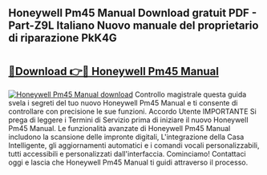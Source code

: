 ## Honeywell Pm45 Manual Download gratuit PDF - Part-Z9L Italiano Nuovo manuale del proprietario di riparazione PkK4G

# <h2><a href="http://dffiry.blite.top/?on=Honeywell+Pm45+Manual">🔗Download 👉🔴 Honeywell Pm45 Manual</a></h2>

[![Honeywell Pm45 Manual download](https://i.imgur.com/lujVjoI.png)](http://dffiry.blite.top/?on=Honeywell+Pm45+Manual)
Controllo magistrale questa guida svela i segreti del tuo nuovo Honeywell Pm45 Manual e ti consente di controllare con precisione le sue funzioni. Accordo Utente IMPORTANTE Si prega di leggere i Termini di Servizio prima di iniziare il nuovo Honeywell Pm45 Manual. Le funzionalità avanzate di Honeywell Pm45 Manual includono la scansione delle impronte digitali, L'integrazione della Casa Intelligente, gli aggiornamenti automatici e i comandi vocali personalizzabili, tutti accessibili e personalizzati dall'interfaccia. Cominciamo! Contattaci oggi e lascia che Honeywell Pm45 Manual ti guidi attraverso il processo.
